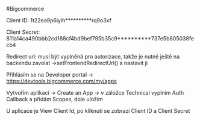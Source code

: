 #Bigcommerce 

Client ID: 1t22ea9p6iyih**********rq9o3xf

Client Secret: 811a14ca490bbb2cd188cf4bd9bef795b35c9**********737e5b805038fecb4

Redirect url: musí být vyplněná pro autorizace, takže je nutné ještě na backendu zavolat ->setFrontendRedirectUrl() a nastavit ji


Přihlásím se na Developer portal  → https://devtools.bigcommerce.com/my/apps 

Vytvořím aplikaci  → Create an App  → v záložce Technical vyplním Auth Callback a přidám Scopes, dole uložím

U aplicace je View Client Id, po kliknutí se zobrazí Client ID a Client Secret
